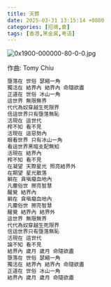 ```yaml
---
title: 天葬
date: 2025-03-31 13:15:14 +0800
categories: [招魂,奠]
tags: [香港,黑金属,粤语]
---
```


![0x1900-000000-80-0-0.jpg](https://b2.235421.xyz/pic/2025/03/c34e11d81c2795806d861f1ac7becf72.jpg)

作曲: Tomy Chiu

```txt
墮落在 世俗 瑟縮一角
獨活在 結界內 結界內 命隨欲盡
正道在 世俗 冰山一角
這世界 無限無界
代代為奴穿越生死限界
信這世界只有墮落無恥
活現在 這世代
榨不知 看不見
活現在 這惡勢內
眼看世界 只有冰山一角
看這世界黑暗支配無知
活現在 結界內
榨不知 看不見
在凝望 天際星光 照亮結界外
在期望 星光散落
躺在 貪嗔癡血地內
凡塵俗世 擦亮智慧
醒覺 結界內
躺在 貪嗔癡血地內
凡塵俗世 擦亮智慧
醒覺 結界內 結界外
這世界 無限無界
代代為奴穿越生死限界
信這世界只有墮落無恥
活現在 這世代
論不知 看不見
結界內 歲月 歲月 命隨欲盡
墮落在 世俗 瑟縮一角
獨活在 結界內 結界內 命隨欲盡
正道在 世俗 冰山一角
結界內 歲月 歲月 命隨欲盡
```